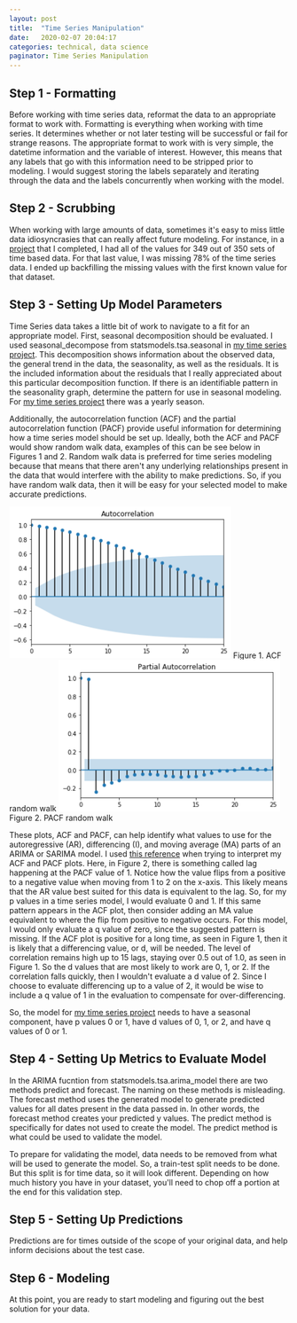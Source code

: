 ```yaml
---
layout: post
title:  "Time Series Manipulation"
date:   2020-02-07 20:04:17
categories: technical, data science
paginator: Time Series Manipulation
---
```


## Step 1 - Formatting
Before working with time series data, reformat the data to an appropriate format to work with. Formatting is everything when working with time series. It determines whether or not later testing will be successful or fail for strange reasons. The appropriate format to work with is very simple, the datetime information and the variable of interest. However, this means that any labels that go with this information need to be stripped prior to modeling. I would suggest storing the labels separately and iterating through the data and the labels concurrently when working with the model.

## Step 2 - Scrubbing
When working with large amounts of data, sometimes it's easy to miss little data idiosyncrasies that can really affect future modeling. For instance, in a [project][link1] that I completed, I had all of the values for 349 out of 350 sets of time based data. For that last value, I was missing 78% of the time series data. I ended up backfilling the missing values with the first known value for that dataset.

## Step 3 - Setting Up Model Parameters
Time Series data takes a little bit of work to navigate to a fit for an appropriate model. First, seasonal decomposition should be evaluated. I used seasonal_decompose from statsmodels.tsa.seasonal in [my time series project][link1]. This decomposition shows information about the observed data, the general trend in the data, the seasonality, as well as the residuals. It is the included information about the residuals that I really appreciated about this particular decomposition function. If there is an identifiable pattern in the seasonality graph, determine the pattern for use in seasonal modeling. For [my time series project][link1] there was a yearly season.

Additionally, the autocorrelation function (ACF) and the partial autocorrelation function (PACF) provide useful information for determining how a time series model should be set up. Ideally, both the ACF and PACF would show random walk data, examples of this can be see below in Figures 1 and 2. Random walk data is preferred for time series modeling because that means that there aren't any underlying relationships present in the data that would interfere with the ability to make predictions. So, if you have random walk data, then it will be easy for your selected model to make accurate predictions.

<img src="/images/ACF random walk.png" alt="ACF random walk" width="400px" />
Figure 1. ACF random walk

<img src="/images/PACF random walk.png" alt="PACF random walk" width="400px" />
Figure 2. PACF random walk

These plots, ACF and PACF, can help identify what values to use for the autoregressive (AR), differencing (I),  and moving average (MA) parts of an ARIMA or SARIMA model. I used [this reference][link2] when trying to interpret my ACF and PACF plots. Here, in Figure 2, there is something called lag happening at the PACF value of 1. Notice how the value flips from a positive to a negative value when moving from 1 to 2 on the x-axis. This likely means that the AR value best suited for this data is equivalent to the lag. So, for my p values in a time series model, I would evaluate 0 and 1. If this same pattern appears in the ACF plot, then consider adding an MA value equivalent to where the flip from positive to negative occurs. For this model, I would only evaluate a q value of zero, since the suggested pattern is missing. If the ACF plot is positive for a long time, as seen in Figure 1, then it is likely that a differencing value, or d, will be needed. The level of correlation remains high up to 15 lags, staying over 0.5 out of 1.0, as seen in Figure 1. So the d values that are most likely to work are 0, 1, or 2. If the correlation falls quickly, then I wouldn't evaluate a d value of 2. Since I choose to evaluate differencing up to a value of 2, it would be wise to include a q value of 1 in the evaluation to compensate for over-differencing.

So, the model for [my time series project][link1] needs to have a seasonal component, have p values 0 or 1, have d values of 0, 1, or 2, and have q values of 0 or 1.

## Step 4 - Setting Up Metrics to Evaluate Model
In the ARIMA fucntion from statsmodels.tsa.arima_model there are two methods predict and forecast. The naming on these methods is misleading. The forecast method uses the generated model to generate predicted values for all dates present in the data passed in. In other words, the forecast method creates your predicted y values. The predict method is specifically for dates not used to create the model. The predict method is what could be used to validate the model.

To prepare for validating the model, data needs to be removed from what will be used to generate the model. So, a train-test split needs to be done. But this split is for time data, so it will look different. Depending on how much history you have in your dataset, you'll need to chop off a portion at the end for this validation step.

## Step 5 - Setting Up Predictions
Predictions are for times outside of the scope of your original data, and help inform decisions about the test case.

## Step 6 - Modeling
At this point, you are ready to start modeling and figuring out the best solution for your data.

[link1]: https://github.com/eannefawcett/ARIMA-modeling-for-boston-housing
[link2]: https://people.duke.edu/~rnau/411arim3.htm
